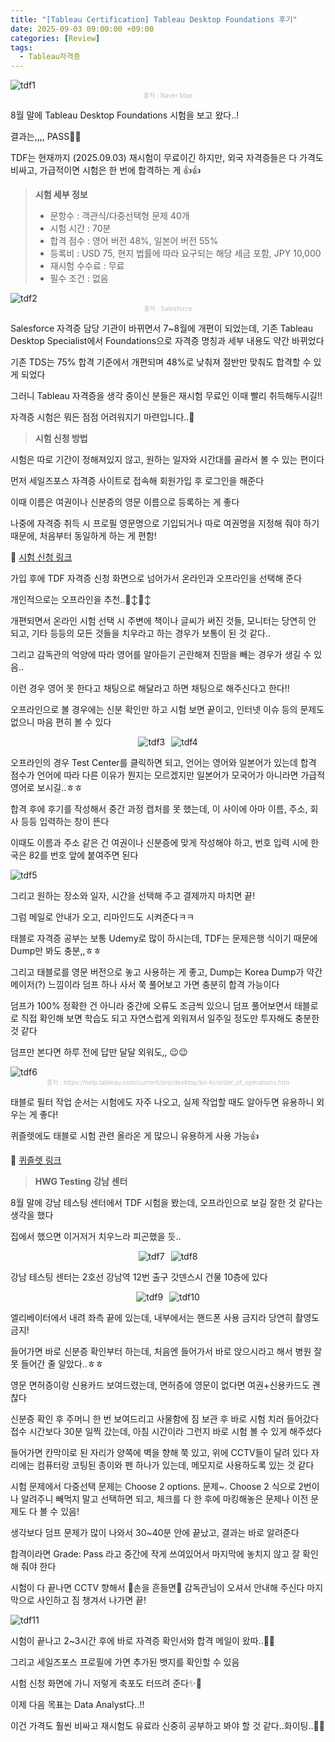 ```yaml
---
title: "[Tableau Certification] Tableau Desktop Foundations 후기"
date: 2025-09-03 09:00:00 +09:00
categories: [Review]
tags:
  - Tableau자격증
---
```


<img src="/assets/img/Review/TDF/map.jpeg" align="center" alt="tdf1">
<figcaption align="center" style="color:silver; font-size:10px;">출처 : Naver Map</figcaption>

8월 말에 Tableau Desktop Foundations 시험을 보고 왔다..!

결과는,,,, PASS🥰🥰

TDF는 현재까지 (2025.09.03) 재시험이 무료이긴 하지만, 외국 자격증들은 다 가격도 비싸고, 가급적이면 시험은 한 번에 합격하는 게 👍👍

> **시험 세부 정보**
> 
> - 문항수 : 객관식/다중선택형 문제 40개
> - 시험 시간 : 70분
> - 합격 점수 : 영어 버전 48%, 일본어 버전 55%
> - 등록비 : USD 75, 현지 법률에 따라 요구되는 해당 세금 포함, JPY 10,000
> - 재시험 수수료 : 무료
> - 필수 조건 : 없음

<img src="/assets/img/Review/TDF/image.png" align="center" alt="tdf2">
<figcaption align="center" style="color:silver; font-size:10px;">출처 : Salesforce</figcaption>

Salesforce 자격증 담당 기관이 바뀌면서 7~8월에 개편이 되었는데, 기존 Tableau Desktop Specialist에서 Foundations으로 자격증 명칭과 세부 내용도 약간 바뀌었다

기존 TDS는 75% 합격 기준에서 개편되며 48%로 낮춰져 절반만 맞춰도 합격할 수 있게 되었다

그러니 Tableau 자격증을 생각 중이신 분들은 재시험 무료인 이때 빨리 취득해두시길!!

자격증 시험은 뭐든 점점 어려워지기 마련입니다..🥲

> **시험 신청 방법**
> 

시험은 따로 기간이 정해져있지 않고, 원하는 일자와 시간대를 골라서 볼 수 있는 편이다

먼저 세일즈포스 자격증 사이트로 접속해 회원가입 후 로그인을 해준다

이때 이름은 여권이나 신분증의 영문 이름으로 등록하는 게 좋다

나중에 자격증 취득 시 프로필 영문명으로 기입되거나 따로 여권명을 지정해 줘야 하기 때문에, 처음부터 동일하게 하는 게 편함!

📍 [시험 신청 링크](https://trailheadacademy.salesforce.com/certificate/exam-tableau-desktop-found---Analytics-101)

가입 후에 TDF 자격증 신청 화면으로 넘어가서 온라인과 오프라인을 선택해 준다

개인적으로는 오프라인을 추천..🙂‍↕️🙂‍↕️

개편되면서 온라인 시험 선택 시 주변에 책이나 글씨가 써진 것들, 모니터는 당연히 안 되고, 기타 등등의 모든 것들을 치우라고 하는 경우가 보통이 된 것 같다..

그리고 감독관의 억양에 따라 영어를 알아듣기 곤란해져 진땀을 빼는 경우가 생길 수 있음..

이런 경우 영어 못 한다고 채팅으로 해달라고 하면 채팅으로 해주신다고 한다!!

오프라인으로 볼 경우에는 신분 확인만 하고 시험 보면 끝이고, 인터넷 이슈 등의 문제도 없으니 마음 편히 볼 수 있다

<div style="display: flex; justify-content: center; gap: 10px;">
	<img src="/assets/img/Review/TDF/image (1).png" align="center" alt="tdf3">
  <img src="/assets/img/Review/TDF/image (2).png" align="center" alt="tdf4">
</div>

오프라인의 경우 Test Center를 클릭하면 되고, 언어는 영어와 일본어가 있는데 합격 점수가 언어에 따라 다른 이유가 뭔지는 모르겠지만 일본어가 모국어가 아니라면 가급적 영어로 보시길..ㅎㅎ

합격 후에 후기를 작성해서 중간 과정 캡처를 못 했는데, 이 사이에 아마 이름, 주소, 회사 등등 입력하는 창이 뜬다

이때도 이름과 주소 같은 건 여권이나 신분증에 맞게 작성해야 하고, 번호 입력 시에 한국은 82를 번호 앞에 붙여주면 된다

<img src="/assets/img/Review/TDF/image (3).png" align="center" alt="tdf5">

그리고 원하는 장소와 일자, 시간을 선택해 주고 결제까지 마치면 끝!

그럼 메일로 안내가 오고, 리마인드도 시켜준다ㅋㅋ

태블로 자격증 공부는 보통 Udemy로 많이 하시는데, TDF는 문제은행 식이기 때문에 Dump만 봐도 충분,,ㅎㅎ

그리고 태블로를 영문 버전으로 놓고 사용하는 게 좋고, Dump는 Korea Dump가 약간 메이저(?) 느낌이라 덤프 하나 사서 쭉 풀어보고 가면 충분히 합격 가능이다

덤프가 100% 정확한 건 아니라 중간에 오류도 조금씩 있으니 덤프 풀어보면서 태블로로 직접 확인해 보면 학습도 되고 자연스럽게 외워져서 일주일 정도만 투자해도 충분한 것 같다

덤프만 본다면 하루 전에 답만 달달 외워도,, 😉😉

<img src="/assets/img/Review/TDF/image (4).png" align="center" alt="tdf6">
<figcaption align="center" style="color:silver; font-size:10px;">출처 : https://help.tableau.com/current/pro/desktop/ko-kr/order_of_operations.htm</figcaption>

태블로 필터 작업 순서는 시험에도 자주 나오고, 실제 작업할 때도 알아두면 유용하니 외우는 게 좋다!

퀴즐렛에도 태블로 시험 관련 올라온 게 많으니 유용하게 사용 가능👍

📍 [퀴즐렛 링크](https://quizlet.com/latest)


> **HWG Testing 강남 센터**
> 


8월 말에 강남 테스팅 센터에서 TDF 시험을 봤는데, 오프라인으로 보길 잘한 것 같다는 생각을 했다

집에서 했으면 이거저거 치우느라 피곤했을 듯..

<div style="display: flex; justify-content: center; gap: 10px;">
	<img src="/assets/img/Review/TDF/1.jpg" align="center" alt="tdf7">
  <img src="/assets/img/Review/TDF/2.jpg" align="center" alt="tdf8">
</div>

강남 테스팅 센터는 2호선 강남역 12번 출구 갓덴스시 건물 10층에 있다

<div style="display: flex; justify-content: center; gap: 10px;">
	<img src="/assets/img/Review/TDF/3.jpg" align="center" alt="tdf9">
  <img src="/assets/img/Review/TDF/4.jpg" align="center" alt="tdf10">
</div>

엘리베이터에서 내려 좌측 끝에 있는데, 내부에서는 핸드폰 사용 금지라 당연히 촬영도 금지!

들어가면 바로 신분증 확인부터 하는데, 처음엔 들어가서 바로 앉으시라고 해서 병원 잘못 들어간 줄 알았다..ㅎㅎ

영문 면허증이랑 신용카드 보여드렸는데, 면허증에 영문이 없다면 여권+신용카드도 괜찮다

신분증 확인 후 주머니 한 번 보여드리고 사물함에 짐 보관 후 바로 시험 치러 들어갔다
접수 시간보다 30분 일찍 갔는데, 아침 시간이라 그런지 바로 시험 볼 수 있게 해주셨다

들어가면 칸막이로 된 자리가 양쪽에 벽을 향해 쭉 있고, 위에 CCTV들이 달려 있다
자리에는 컴퓨터랑 코팅된 종이와 펜 하나가 있는데, 메모지로 사용하도록 있는 것 같다

시험 문제에서 다중선택 문제는 Choose 2 options. 문제~. Choose 2 식으로 2번이나 알려주니 빼먹지 말고 선택하면 되고, 체크를 다 한 후에 마킹해놓은 문제나 이전 문제도 다 볼 수 있음!

생각보다 덤프 문제가 많이 나와서 30~40분 안에 끝났고, 결과는 바로 알려준다

합격이라면 Grade: Pass 라고 중간에 작게 쓰여있어서 마지막에 놓치지 않고 잘 확인해 줘야 한다

시험이 다 끝나면 CCTV 향해서 👐손을 흔들면👐 감독관님이 오셔서 안내해 주신다
마지막으로 사인하고 짐 챙겨서 나가면 끝!

<img src="/assets/img/Review/TDF/image (5).png" align="center" alt="tdf11">

시험이 끝나고 2~3시간 후에 바로 자격증 확인서와 합격 메일이 왔따..🫢🫢

그리고 세일즈포스 프로필에 가면 추가된 뱃지를 확인할 수 있음

시험 신청 화면에 가니 저렇게 축포도 터뜨려 준다✨️🎊

이제 다음 목표는 Data Analyst다..!!

이건 가격도 훨씬 비싸고 재시험도 유료라 신중히 공부하고 봐야 할 것 같다..화이팅..🥹🥹